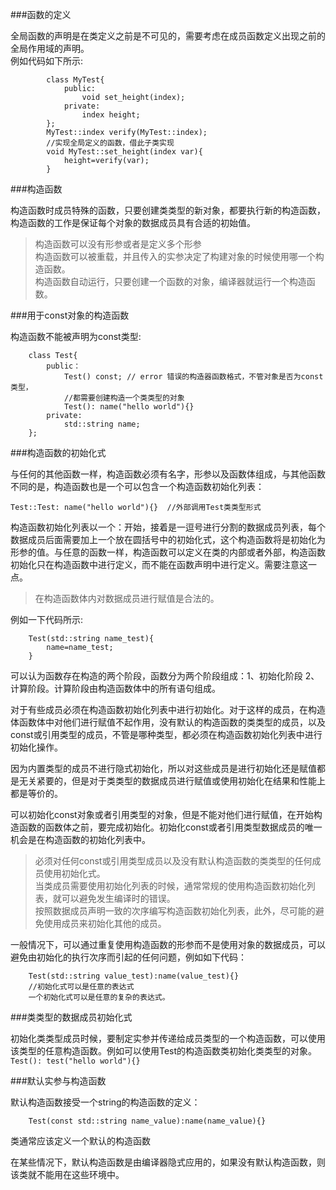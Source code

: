 ###函数的定义

全局函数的声明是在类定义之前是不可见的，需要考虑在成员函数定义出现之前的全局作用域的声明。  
例如代码如下所示:  

			class MyTest{
				public:
				 	void set_height(index);
				private:
					index height;			
			};
			MyTest::index verify(MyTest::index);
			//实现全局定义的函数，借此子类实现
			void MyTest::set_height(index var){
				height=verify(var);
			}
###构造函数

构造函数时成员特殊的函数，只要创建类类型的新对象，都要执行新的构造函数，构造函数的工作是保证每个对象的数据成员具有合适的初始值。

> 构造函数可以没有形参或者是定义多个形参  
> 构造函数可以被重载，并且传入的实参决定了构建对象的时候使用哪一个构造函数。  
>构造函数自动运行，只要创建一个函数的对象，编译器就运行一个构造函数。  

###用于const对象的构造函数

构造函数不能被声明为const类型:  

		class Test{
			public：
				Test() const; // error 错误的构造器函数格式，不管对象是否为const类型，
				//都需要创建构造一个类类型的对象
				Test(): name("hello world"){}
			private:
				std::string name;
		};
###构造函数的初始化式

与任何的其他函数一样，构造函数必须有名字，形参以及函数体组成，与其他函数不同的是，构造函数也是一个可以包含一个构造函数初始化列表：  

	Test::Test: name("hello world"){}  //外部调用Test类类型形式
构造函数初始化列表以一个：开始，接着是一逗号进行分割的数据成员列表，每个数据成员后面需要加上一个放在圆括号中的初始化式，这个构造函数将是初始化为形参的值。与任意的函数一样，构造函数可以定义在类的内部或者外部，构造函数初始化只在构造函数中进行定义，而不能在函数声明中进行定义。需要注意这一点。
>在构造函数体内对数据成员进行赋值是合法的。  

例如一下代码所示:  

		Test(std::string name_test){
			name=name_test;
		}
可以认为函数存在构造的两个阶段，函数分为两个阶段组成：1、初始化阶段 2、计算阶段。计算阶段由构造函数体中的所有语句组成。  

对于有些成员必须在构造函数初始化列表中进行初始化。对于这样的成员，在构造体函数体中对他们进行赋值不起作用，没有默认的构造函数的类类型的成员，以及const或引用类型的成员，不管是哪种类型，都必须在构造函数初始化列表中进行初始化操作。  

因为内置类型的成员不进行隐式初始化，所以对这些成员是进行初始化还是赋值都是无关紧要的，但是对于类类型的数据成员进行赋值或使用初始化在结果和性能上都是等价的。  

可以初始化const对象或者引用类型的对象，但是不能对他们进行赋值，在开始构造函数的函数体之前，要完成初始化。初始化const或者引用类型数据成员的唯一机会是在构造函数的初始化列表中。  

> 必须对任何const或引用类型成员以及没有默认构造函数的类类型的任何成员使用初始化式。  
> 当类成员需要使用初始化列表的时候，通常常规的使用构造函数初始化列表，就可以避免发生编译时的错误。  
> 按照数据成员声明一致的次序编写构造函数初始化列表，此外，尽可能的避免使用成员来初始化其他的成员。  

一般情况下，可以通过重复使用构造函数的形参而不是使用对象的数据成员，可以避免由初始化的执行次序而引起的任何问题，例如如下代码：  

		Test(std::string value_test):name(value_test){}  
		//初始化式可以是任意的表达式  
		一个初始化式可以是任意的复杂的表达式。

###类类型的数据成员初始化式

初始化类类型成员时候，要制定实参并传递给成员类型的一个构造函数，可以使用该类型的任意构造函数。例如可以使用Test的构造函数类初始化类类型的对象。`Test(): test("hello world"){}`  

###默认实参与构造函数  

默认构造函数接受一个string的构造函数的定义：  
		
		Test(const std::string name_value):name(name_value){} 
类通常应该定义一个默认的构造函数  

在某些情况下，默认构造函数是由编译器隐式应用的，如果没有默认构造函数，则该类就不能用在这些环境中。